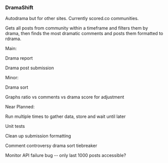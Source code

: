### DramaShift
Autodrama but for other sites. Currently scored.co communities.

Gets all posts from community within a timeframe and filters them by drama, 
then finds the most dramatic comments and posts them formatted to rdrama.

Main:

Drama report

Drama post submission

Minor:

Drama sort 

Graphs ratio vs comments vs drama score for adjustment

Near Planned:

Run multiple times to gather data, store and wait until later

Unit tests 

Clean up submission formatting

Comment controversy drama sort tiebreaker

Monitor API failure bug -- only last 1000 posts accessible?